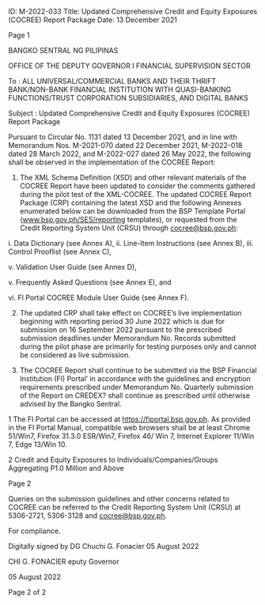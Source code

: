 ID: M-2022-033
Title: Updated Comprehensive Credit and Equity Exposures (COCREE) Report Package
Date: 13 December 2021

Page 1

BANGKO SENTRAL NG PILIPINAS

OFFICE OF THE DEPUTY GOVERNOR I FINANCIAL SUPERVISION SECTOR

To : ALL UNIVERSAL/COMMERCIAL BANKS AND THEIR THRIFT BANK/NON-BANK FINANCIAL INSTITUTION WITH QUASI-BANKING FUNCTIONS/TRUST CORPORATION SUBSIDIARIES, AND DIGITAL BANKS

Subject : Updated Comprehensive Credit and Equity Exposures (COCREE) Report Package

Pursuant to Circular No. 1131 dated 13 December 2021, and in line with Memorandum Nos. M-2021-070 dated 22 December 2021, M-2022-018 dated 28 March 2022, and M-2022-027 dated 26 May 2022, the following shall be observed in the implementation of the COCREE Report:

1) The XML Schema Definition (XSD) and other relevant materials of the COCREE Report have been updated to consider the comments gathered during the pilot test of the XML-COCREE. The updated COCREE Report Package (CRP) containing the latest XSD and the following Annexes enumerated below can be downloaded from the BSP Template Portal (www.bsp.gov.ph/SES/reporting templates), or requested from the Credit Reporting System Unit (CRSU) through cocree@bsp.gov.ph:

i. Data Dictionary (see Annex A), ii. Line-ltem Instructions (see Annex B), iii. Control Prooflist (see Annex C),

v. Validation User Guide (see Annex D),

v. Frequently Asked Questions (see Annex E), and

vi. Fl Portal COCREE Module User Guide (see Annex F).

2) The updated CRP shall take effect on COCREE’s live implementation beginning with reporting period 30 June 2022 which is due for submission on 16 September 2022 pursuant to the prescribed submission deadlines under Memorandum No. Records submitted during the pilot phase are primarily for testing purposes only and cannot be considered as live submission.

3) The COCREE Report shall continue to be submitted via the BSP Financial Institution (Fl) Portal’ in accordance with the guidelines and encryption requirements prescribed under Memorandum No. Quarterly submission of the Report on CREDEX? shall continue as prescribed until otherwise advised by the Bangko Sentral.

1 The FI Portal can be accessed at https://fiportal.bsp.gov.ph. As provided in the FI Portal Manual, compatible web browsers shall be at least Chrome 51/Win7, Firefox 31.3.0 ESR/Win7, Firefox 46/ Win 7, Internet Explorer 11/Win 7, Edge 13/Win 10.

2 Credit and Equity Exposures to Individuals/Companies/Groups Aggregating P1.0 Million and Above

Page 2

Queries on the submission guidelines and other concerns related to COCREE can be referred to the Credit Reporting System Unit (CRSU) at 5306-2721, 5306-3128 and cocree@bsp.gov.ph.

For compliance.

Digitally signed by DG Chuchi G. Fonacier 05 August 2022

CHI G. FONACIER eputy Governor

05 August 2022

Page 2 of 2